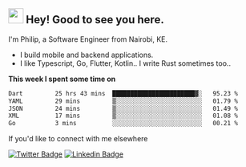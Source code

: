 <h2><img src="https://slackmojis.com/emojis/3643-cool-doge/download" width="30"/> Hey! Good to see you here.</h2>

<p>I'm Philip, a Software Engineer from Nairobi, KE. 

- I build mobile and backend applications.
- I like Typescript, Go, Flutter, Kotlin.. I write Rust sometimes too..</p>

**This week I spent some time on**
<!--START_SECTION:waka-->

```txt
Dart         25 hrs 43 mins  ███████████████████████▓░   95.23 %
YAML         29 mins         ▒░░░░░░░░░░░░░░░░░░░░░░░░   01.79 %
JSON         24 mins         ▒░░░░░░░░░░░░░░░░░░░░░░░░   01.49 %
XML          17 mins         ▒░░░░░░░░░░░░░░░░░░░░░░░░   01.08 %
Go           3 mins          ░░░░░░░░░░░░░░░░░░░░░░░░░   00.21 %
```

<!--END_SECTION:waka-->

If you'd like to connect with me elsewhere

[![Twitter Badge](https://img.shields.io/badge/-Twitter-1ca0f1?style=flat-square&labelColor=1ca0f1&logo=twitter&logoColor=white&link=https://twitter.com/_diogorodrigues)](https://twitter.com/kimathiphil)  [![Linkedin Badge](https://img.shields.io/badge/-LinkedIn-blue?style=flat-square&logo=Linkedin&logoColor=white&link=https://www.linkedin.com/in/philip-kimathi-2604a9114/)](https://www.linkedin.com/in/philip-kimathi-2604a9114/)
